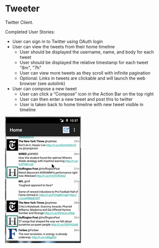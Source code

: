 # Tweeter
Twitter Client. 

Completed User Stories:

* User can sign in to Twitter using OAuth login
* User can view the tweets from their home timeline
  * User should be displayed the username, name, and body for each tweet
  * User should be displayed the relative timestamp for each tweet "8m", "7h"
  * User can view more tweets as they scroll with infinite pagination
  * Optional: Links in tweets are clickable and will launch the web browser (see autolink)
* User can compose a new tweet
  * User can click a “Compose” icon in the Action Bar on the top right
  * User can then enter a new tweet and post this to twitter
  * User is taken back to home timeline with new tweet visible in timeline

![](https://github.com/ankurjyahoo/Tweeter/blob/master/Tweeter.gif)
